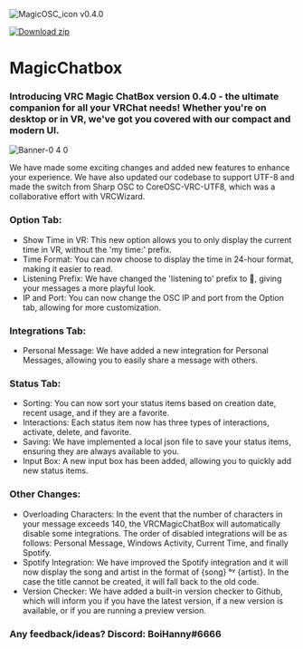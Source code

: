 ![MagicOSC_icon](https://user-images.githubusercontent.com/114599052/194428052-3e5d0018-4a96-405d-b2e2-c7db16d02940.png)    v0.4.0
<!-- BEGIN LATEST DOWNLOAD BUTTON -->
[![Download zip](https://custom-icon-badges.herokuapp.com/badge/-Download-blue?style=for-the-badge&logo=download&logoColor=white "Download zip")]([https://github.com/BoiHanny/vrcosc-magicchatbox/files/9873053/MagicChatbox_v0.3.2p1.zip](https://github.com/BoiHanny/vrcosc-magicchatbox/releases/download/v0.4.0/Version-0.4.0.zip))
<!-- END LATEST DOWNLOAD BUTTON -->

# MagicChatbox
### Introducing VRC Magic ChatBox version 0.4.0 - the ultimate companion for all your VRChat needs! Whether you're on desktop or in VR, we've got you covered with our compact and modern UI.

![Banner-0 4 0](https://user-images.githubusercontent.com/114599052/217104290-b262a5b8-d91a-4c99-8dcb-d0be9f594ac4.png)

We have made some exciting changes and added new features to enhance your experience. We have also updated our codebase to support UTF-8 and made the switch from Sharp OSC to CoreOSC-VRC-UTF8, which was a collaborative effort with VRCWizard.

### Option Tab:

- Show Time in VR: This new option allows you to only display the current time in VR, without the 'my time:' prefix.
- Time Format: You can now choose to display the time in 24-hour format, making it easier to read.
- Listening Prefix: We have changed the 'listening to' prefix to 🎵, giving your messages a more playful look.
- IP and Port: You can now change the OSC IP and port from the Option tab, allowing for more customization.

### Integrations Tab:

- Personal Message: We have added a new integration for Personal Messages, allowing you to easily share a message with others.

### Status Tab:

- Sorting: You can now sort your status items based on creation date, recent usage, and if they are a favorite.
- Interactions: Each status item now has three types of interactions, activate, delete, and favorite.
- Saving: We have implemented a local json file to save your status items, ensuring they are always available to you.
- Input Box: A new input box has been added, allowing you to quickly add new status items.

### Other Changes:

- Overloading Characters: In the event that the number of characters in your message exceeds 140, the VRCMagicChatBox will automatically disable some integrations. The order of disabled integrations will be as follows: Personal Message, Windows Activity, Current Time, and finally Spotify.
- Spotify Integration: We have improved the Spotify integration and it will now display the song and artist in the format of {song} ᵇʸ {artist}. In the case the title cannot be created, it will fall back to the old code.
- Version Checker: We have added a built-in version checker to Github, which will inform you if you have the latest version, if a new version is available, or if you are running a preview version.

### Any feedback/ideas? Discord: BoiHanny#6666



